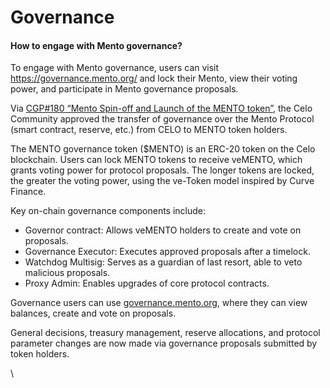 # Governance

#### How to engage with Mento governance?

To engage with Mento governance, users can visit https://governance.mento.org/ and lock their Mento, view their voting power, and participate in Mento governance proposals.&#x20;

Via [CGP#180 “Mento Spin-off and Launch of the MENTO token”](https://mondo.celo.org/governance/cgp-139), the Celo Community approved the transfer of governance over the Mento Protocol (smart contract, reserve, etc.) from CELO to MENTO token holders.

The MENTO governance token ($MENTO) is an ERC-20 token on the Celo blockchain. Users can lock MENTO tokens to receive veMENTO, which grants voting power for protocol proposals. The longer tokens are locked, the greater the voting power, using the ve-Token model inspired by Curve Finance.⁠

⁠​Key on-chain governance components include:

* Governor contract: Allows veMENTO holders to create and vote on proposals.⁠
* ⁠⁠⁠​Governance Executor: Executes approved proposals after a timelock.
* Watchdog Multisig: Serves as a guardian of last resort, able to veto malicious proposals.⁠
* ⁠⁠⁠​Proxy Admin: Enables upgrades of core protocol contracts.⁠

Governance users can use [governance.mento.org](https://governance.mento.org/), where they can view balances, create and vote on proposals.⁠

General decisions, treasury management, reserve allocations, and protocol parameter changes are now made via governance proposals submitted by token holders.⁠

\
